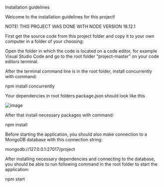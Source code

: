 Installation guidelines

Welcome to the installation guidelines for this project!


NOTE! THIS PROJECT WAS DONE WITH NODE VERSION 18.12.1


First get the source code from this project folder and copy it to your own computer in a folder of your choosing:

Open the folder in which the code is located on a code editor, for example Visual Studio Code and go to the root folder “project-master” on your code editors terminal. 

After the terminal command line is in the root folder, install concurrently with command:


npm install concurrently


Your dependencies in root folders package.json should look like this


 ![image](https://user-images.githubusercontent.com/72103929/222969956-058d0f39-661a-4983-92b0-30eccea67c0c.png)
 
 
 After that install necessary packages with command:
 
 
 npm install
 
 
Before starting the application, you should also make connection to a MongoDB database with this connection string:

mongodb://127.0.0.1:27017/project

After installing necessary dependencies and connecting to the database, you should be able to run following command in the root folder to start the application:

npm start
